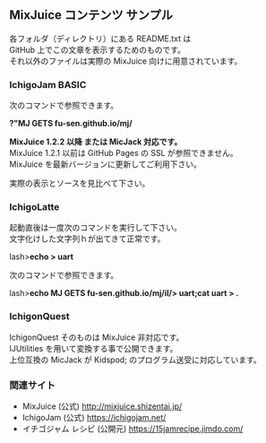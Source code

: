 ## MixJuice コンテンツ サンプル

各フォルダ（ディレクトリ）にある README.txt は<br>
GitHub 上でこの文章を表示するためのものです。<br>
それ以外のファイルは実際の MixJuice 向けに用意されています。

### IchigoJam BASIC

次のコマンドで参照できます。

**?"MJ GETS fu-sen.github.io/mj/**

**MixJuice 1.2.2 以降 または MicJack 対応です。**<br>
MixJuice 1.2.1 以前は GitHub Pages の SSL が参照できません。<br>
MixJuice を最新バージョンに更新してご利用下さい。

実際の表示とソースを見比べて下さい。

### IchigoLatte

起動直後は一度次のコマンドを実行して下さい。<br>
文字化けした文字列ｈが出てきて正常です。

lash>**echo > uart**

次のコマンドで参照できます。

lash>**echo MJ GETS fu-sen.github.io/mj/il/> uart;cat uart > .**

### IchigonQuest

IchigonQuest そのものは MixJuice 非対応です。<br>
IJUtilities を用いて変換する事で公開できます。<br>
上位互換の MicJack が Kidspod; のプログラム送受に対応しています。

### 関連サイト

* MixJuice (公式) http://mixjuice.shizentai.jp/
* IchigoJam (公式) https://ichigojam.net/
* イチゴジャム レシピ (公開元) https://15jamrecipe.jimdo.com/


